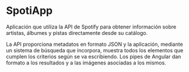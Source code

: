 # SpotiApp

Aplicación que utiliza la API de Spotify para obtener información sobre artistas, álbumes y pistas directamente desde su catálogo.

La API proporciona metadatos en formato JSON y la aplicación, mediante un sistema de búsqueda que incorpora, muestra todos los elementos que cumplen los criterios según se va escribiendo. Los pipes de Angular dan formato a los resultados y a las imágenes asociadas a los mismos.
